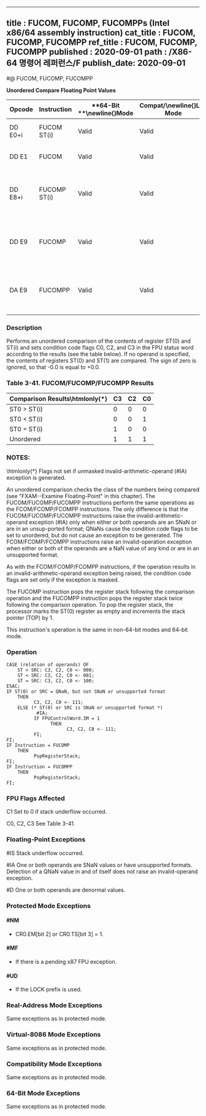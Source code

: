 ----------------------------
title : FUCOM, FUCOMP, FUCOMPPs (Intel x86/64 assembly instruction)
cat_title : FUCOM, FUCOMP, FUCOMPP
ref_title : FUCOM, FUCOMP, FUCOMPP
published : 2020-09-01
path : /X86-64 명령어 레퍼런스/F
publish_date: 2020-09-01
----------------------------
#@ FUCOM, FUCOMP, FUCOMPP

**Unordered Compare Floating Point Values**

|**Opcode**|**Instruction**|**64-Bit **\newline{}**Mode**|**Compat/**\newline{}**Leg Mode**|**Description**|
|----------|---------------|-----------------------------|---------------------------------|---------------|
|DD E0+i|FUCOM ST(i)|Valid|Valid|Compare ST(0) with ST(i).|
|DD E1|FUCOM|Valid|Valid|Compare ST(0) with ST(1).|
|DD E8+i|FUCOMP ST(i)|Valid|Valid|Compare ST(0) with ST(i) and pop register stack.|
|DD E9|FUCOMP|Valid|Valid|Compare ST(0) with ST(1) and pop register stack.|
|DA E9|FUCOMPP|Valid|Valid|Compare ST(0) with ST(1) and pop register stack twice.|
### Description


Performs an unordered comparison of the contents of register ST(0) and ST(i) and sets condition code flags C0, C2, and C3 in the FPU status word according to the results (see the table below). If no operand is specified, the contents of registers ST(0) and ST(1) are compared. The sign of zero is ignored, so that -0.0 is equal to +0.0.

### Table 3-41.  FUCOM/FUCOMP/FUCOMPP Results


|**Comparison Results\htmlonly{*}**|**C3**|**C2**|**C0**|
|----------------------------------|------|------|------|
|ST0 > ST(i)|0|0|0|
|ST0 < ST(i)|0|0|1|
|ST0 = ST(i)|1|0|0|
|Unordered|1|1|1|
###  NOTES:


\htmlonly{*} Flags not set if unmasked invalid-arithmetic-operand (#IA) exception is generated.

An unordered comparison checks the class of the numbers being compared (see "FXAM--Examine Floating-Point" in this chapter). The FUCOM/FUCOMP/FUCOMPP instructions perform the same operations as the FCOM/FCOMP/FCOMPP instructions. The only difference is that the FUCOM/FUCOMP/FUCOMPP instructions raise the invalid-arithmetic-operand exception (#IA) only when either or both operands are an SNaN or are in an unsup-ported format; QNaNs cause the condition code flags to be set to unordered, but do not cause an exception to be generated. The FCOM/FCOMP/FCOMPP instructions raise an invalid-operation exception when either or both of the operands are a NaN value of any kind or are in an unsupported format.

As with the FCOM/FCOMP/FCOMPP instructions, if the operation results in an invalid-arithmetic-operand exception being raised, the condition code flags are set only if the exception is masked.

The FUCOMP instruction pops the register stack following the comparison operation and the FUCOMPP instruction pops the register stack twice following the comparison operation. To pop the register stack, the processor marks the ST(0) register as empty and increments the stack pointer (TOP) by 1.

This instruction's operation is the same in non-64-bit modes and 64-bit mode.


### Operation

```info-verb
CASE (relation of operands) OF
    ST > SRC: C3, C2, C0 <- 000;
    ST < SRC: C3, C2, C0 <- 001;
    ST = SRC: C3, C2, C0 <- 100;
ESAC;
IF ST(0) or SRC = QNaN, but not SNaN or unsupported format
    THEN 
          C3, C2, C0 <- 111;
    ELSE (* ST(0) or SRC is SNaN or unsupported format *)
           #IA;
          IF FPUControlWord.IM = 1
                THEN 
                      C3, C2, C0 <- 111;
          FI;
FI;
IF Instruction = FUCOMP 
    THEN 
          PopRegisterStack;
FI;
IF Instruction = FUCOMPP 
    THEN 
          PopRegisterStack; 
FI;
```
### FPU Flags Affected


C1 Set to 0 if stack underflow occurred.

C0, C2, C3 See Table 3-41.

### Floating-Point Exceptions


#IS Stack underflow occurred.

#IA One or both operands are SNaN values or have unsupported formats. Detection of a QNaN value in and of itself does not raise an invalid-operand exception.

#D One or both operands are denormal values.


### Protected Mode Exceptions

#### #NM
* CR0.EM[bit 2] or CR0.TS[bit 3] = 1.

#### #MF
* If there is a pending x87 FPU exception.

#### #UD
* If the LOCK prefix is used.

### Real-Address Mode Exceptions



Same exceptions as in protected mode.


### Virtual-8086 Mode Exceptions



Same exceptions as in protected mode.


### Compatibility Mode Exceptions



Same exceptions as in protected mode.


### 64-Bit Mode Exceptions



Same exceptions as in protected mode.

